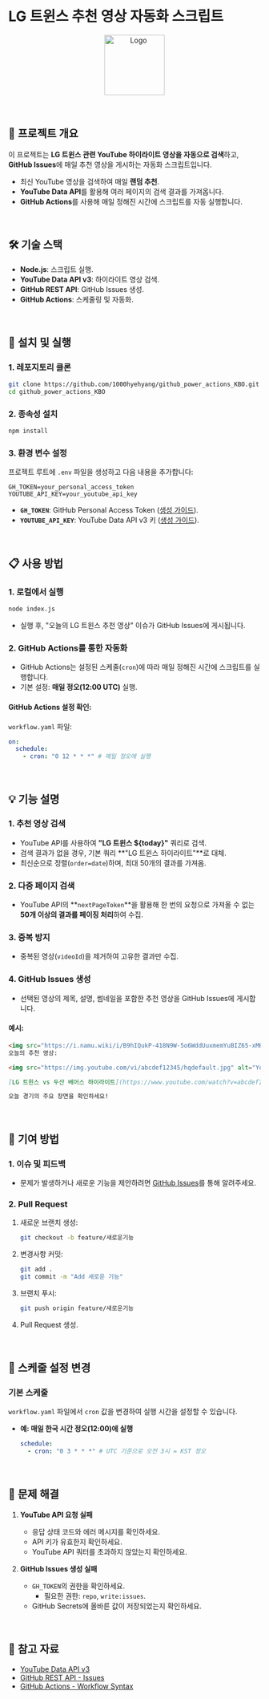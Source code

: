 # **LG 트윈스 추천 영상 자동화 스크립트**

<p align="center">
  <img src="https://i.namu.wiki/i/B9hIQukP-418N9W-5o6WddUuxmemYuBIZ65-xMHmRK4hDhipAtFQikphYYlBJ7lr3z0POdWs4n1azM-KOHe3qQ.svg" alt="Logo" width="120" height="120">
</p>

<br>

## 📌 **프로젝트 개요**

이 프로젝트는 **LG 트윈스 관련 YouTube 하이라이트 영상을 자동으로 검색**하고, **GitHub Issues**에 매일 추천 영상을 게시하는 자동화 스크립트입니다.

- 최신 YouTube 영상을 검색하여 매일 **랜덤 추천**.
- **YouTube Data API**를 활용해 여러 페이지의 검색 결과를 가져옵니다.
- **GitHub Actions**를 사용해 매일 정해진 시간에 스크립트를 자동 실행합니다.

<br>

## 🛠 **기술 스택**

- **Node.js**: 스크립트 실행.
- **YouTube Data API v3**: 하이라이트 영상 검색.
- **GitHub REST API**: GitHub Issues 생성.
- **GitHub Actions**: 스케줄링 및 자동화.

<br>

## 🚀 **설치 및 실행**

### **1. 레포지토리 클론**

```bash
git clone https://github.com/1000hyehyang/github_power_actions_KBO.git
cd github_power_actions_KBO
```

### **2. 종속성 설치**

```bash
npm install
```

### **3. 환경 변수 설정**

프로젝트 루트에 `.env` 파일을 생성하고 다음 내용을 추가합니다:

```plaintext
GH_TOKEN=your_personal_access_token
YOUTUBE_API_KEY=your_youtube_api_key
```

- **`GH_TOKEN`**: GitHub Personal Access Token ([생성 가이드](https://github.com/settings/tokens)).
- **`YOUTUBE_API_KEY`**: YouTube Data API v3 키 ([생성 가이드](https://console.cloud.google.com/)).

<br>

## 📋 **사용 방법**

### **1. 로컬에서 실행**

```bash
node index.js
```

- 실행 후, "오늘의 LG 트윈스 추천 영상" 이슈가 GitHub Issues에 게시됩니다.

### **2. GitHub Actions를 통한 자동화**

- GitHub Actions는 설정된 스케줄(`cron`)에 따라 매일 정해진 시간에 스크립트를 실행합니다.
- 기본 설정: **매일 정오(12:00 UTC)** 실행.

#### GitHub Actions 설정 확인:

`workflow.yaml` 파일:

```yaml
on:
  schedule:
    - cron: "0 12 * * *" # 매일 정오에 실행
```

<br>

## 💡 **기능 설명**

### **1. 추천 영상 검색**

- YouTube API를 사용하여 **"LG 트윈스 ${today}"** 쿼리로 검색.
- 검색 결과가 없을 경우, 기본 쿼리 **"LG 트윈스 하이라이트"**로 대체.
- 최신순으로 정렬(`order=date`)하며, 최대 50개의 결과를 가져옴.

### **2. 다중 페이지 검색**

- YouTube API의 **`nextPageToken`**을 활용해 한 번의 요청으로 가져올 수 없는 **50개 이상의 결과를 페이징 처리**하여 수집.

### **3. 중복 방지**

- 중복된 영상(`videoId`)을 제거하여 고유한 결과만 수집.

### **4. GitHub Issues 생성**

- 선택된 영상의 제목, 설명, 썸네일을 포함한 추천 영상을 GitHub Issues에 게시합니다.

#### **예시**:

```markdown
<img src="https://i.namu.wiki/i/B9hIQukP-418N9W-5o6WddUuxmemYuBIZ65-xMHmRK4hDhipAtFQikphYYlBJ7lr3z0POdWs4n1azM-KOHe3qQ.svg" alt="icon" width="18" height="18">
오늘의 추천 영상:

<img src="https://img.youtube.com/vi/abcdef12345/hqdefault.jpg" alt="YouTube Thumbnail" width="320" height="180">

[LG 트윈스 vs 두산 베어스 하이라이트](https://www.youtube.com/watch?v=abcdef12345)

오늘 경기의 주요 장면을 확인하세요!
```

<br>

## 🔧 **기여 방법**

### **1. 이슈 및 피드백**

- 문제가 발생하거나 새로운 기능을 제안하려면 [GitHub Issues](https://github.com/1000hyehyang/github_power_actions_KBO/issues)를 통해 알려주세요.

### **2. Pull Request**

1. 새로운 브랜치 생성:
   ```bash
   git checkout -b feature/새로운기능
   ```
2. 변경사항 커밋:
   ```bash
   git add .
   git commit -m "Add 새로운 기능"
   ```
3. 브랜치 푸시:
   ```bash
   git push origin feature/새로운기능
   ```
4. Pull Request 생성.

<br>

## 📅 **스케줄 설정 변경**

### 기본 스케줄

`workflow.yaml` 파일에서 `cron` 값을 변경하여 실행 시간을 설정할 수 있습니다.

- **예: 매일 한국 시간 정오(12:00)에 실행**
  ```yaml
  schedule:
    - cron: "0 3 * * *" # UTC 기준으로 오전 3시 = KST 정오
  ```

<br>

## 📝 **문제 해결**

1. **YouTube API 요청 실패**

   - 응답 상태 코드와 에러 메시지를 확인하세요.
   - API 키가 유효한지 확인하세요.
   - YouTube API 쿼터를 초과하지 않았는지 확인하세요.

2. **GitHub Issues 생성 실패**
   - `GH_TOKEN`의 권한을 확인하세요.
     - 필요한 권한: `repo`, `write:issues`.
   - GitHub Secrets에 올바른 값이 저장되었는지 확인하세요.

<br>

## 📎 **참고 자료**

- [YouTube Data API v3](https://developers.google.com/youtube/v3)
- [GitHub REST API - Issues](https://docs.github.com/en/rest/issues/issues)
- [GitHub Actions - Workflow Syntax](https://docs.github.com/en/actions/using-workflows/workflow-syntax-for-github-actions)

